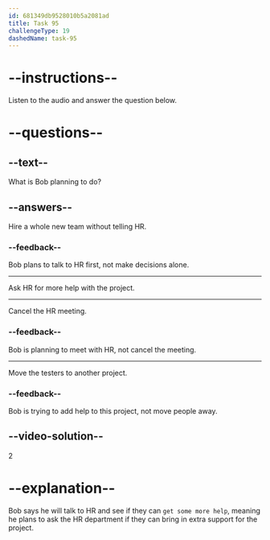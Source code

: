 ```yaml
---
id: 681349db9528010b5a2081ad
title: Task 95
challengeType: 19
dashedName: task-95
---
```


<!-- (Audio) Bob: I'll talk to HR and see if we can get some more help. -->

# --instructions--

Listen to the audio and answer the question below.

# --questions--

## --text--

What is Bob planning to do?

## --answers--

Hire a whole new team without telling HR.

### --feedback--

Bob plans to talk to HR first, not make decisions alone.

---

Ask HR for more help with the project.

---

Cancel the HR meeting.

### --feedback--

Bob is planning to meet with HR, not cancel the meeting.

---

Move the testers to another project.

### --feedback--

Bob is trying to add help to this project, not move people away.

## --video-solution--

2

# --explanation--

Bob says he will talk to HR and see if they can `get some more help`, meaning he plans to ask the HR department if they can bring in extra support for the project.
